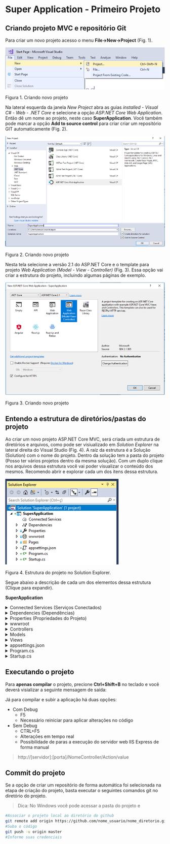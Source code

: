 # Super Application - Primeiro Projeto

## Criando projeto MVC e repositório Git

Para criar um novo projeto acesso o menu **File->New->Project** (Fig. 1).

![First_img](/aspnetcoremvc/assets/img/ambiente01.png)

Figura 1. Criando novo projeto

Na lateral esquerda da janela _New Project_ abra as guias _installed - Visual C# - Web - .NET Core_ e selecione a opção _ASP.NET Core Web Application_. Então dê um nome ao projeto, neste caso **SuperApplication**. Você também pode marcar a opção **Add to source control** para criar criar um repositório GIT automaticamente (Fig. 2).

![Second_img](/aspnetcoremvc/assets/img/ambiente02.png)

Figura 2. Criando novo projeto

Nesta tela selecione a versão 2.1 do ASP.NET Core e o template para projeto _Web Application (Model - View - Controller)_ (Fig. 3). Essa opção vai criar a estrutura do projeto, incluindo algumas páginas de exemplo.

![Second_img](/aspnetcoremvc/assets/img/ambiente03.png)

Figura 3. Criando novo projeto


## Entendo a estrutura de diretórios/pastas do projeto

Ao criar um novo projeto ASP.NET Core MVC, será criada um estrutura de diretórios e arquivos, como pode ser visiualizado em _Solution Explorer_ na lateral direita do Visual Studio (Fig. 4). A raíz da estrutura é a Solução (Solution) com o nome do projeto. Dentro da solução tem a pasta do projeto (Posso ter vários projetos dentro da mesma solução). Com um duplo clique nos arquivos dessa estrutura você vai poder visualizar o conteúdo dos mesmos. Recomendo abrir e explorar cada um dos itens dessa estrutura. 

![Second_img](/aspnetcoremvc/assets/img/ambiente06.png)

Figura 4. Estrutura do projeto no Solution Explorer.

Segue abaixo a descrição de cada um dos elementos dessa estrutura (Clique para expandir). 

**SuperApplication**
 <details>
  <summary>Connected Services (Serviços Conectados)</summary>
 Todo projeto pode estar conectado à alguns serviços online como github e outros serviços de nuvem providos pela Azure, AWS, etc.
 </details>
  <details>
  <summary>Dependencies (Dependências)</summary>
 Aqui estão configuradas algumas dependências do projeto, como o SDK do ASP.NET na versão correta, pacotes do NuGet, como drive de conexão do banco de dados, etc. Além disso também há um item de ferramentas de análise.
 </details>  
 <details>
  <summary>Properties (Propriedades do Projeto)</summary>
 Aqui estão as propriedades do projeto.
 </details>
 <details>
  <summary>wwwroot</summary>
 Neste diretório estão os recursos de front-end da minha aplicação, então temos as pastas _css_, destinado aos arquivos de folha de estilo, _images_, destinada à arquivos de imagens da aplicação, _js_, destinada aos arquivos de código JavaScript e a pasta _lib_, onde serão adicionados todas as bibliotecas utilizadas no projeto, como JQuery e BootStrap. Além disso, ainda há o arquivo _favicon.ico_ da aplicação. 
 
  > Esse diretório funiona muito bem para projetos de pequeno porte. Para projetos de maiores, recomendo a criação de pastas para cada tipo de arquivo de dado armazenado no servidor, como pdf, docx, json, etc (embora esses arquivos devessem estar em um serviço de Storage como o S3). Me perguntem durante a aula qual seria uma abordagem melhor para projetos maiores.
 
 </details>
 <details>
  <summary>Controllers</summary>
 Pasta destinada às classes Controladores (Controller)
 </details>
 <details>
  <summary>Models</summary>
 Pasta destinada à armazenar os Models e os ViewModels (este último temos que criar na mão)
 </details>
 <details>
  <summary>Views</summary>
 Pasta destinada as telas da minha aplicação. Essa pasta é organizada em subpastas conforme minhas entidades. Em outras palavras, se ru tiver uma entidade chamada Produto, eu terei que criar uma pasta chamada Produto dentro da pasta View, para colocar as telas (os arquivos com extensão _cshtml_) relativos à essa entidade. Os arquivos _.cshtml_  permitem bloco de códigos C# no meio do código HTML.
 </details>
 <details>
  <summary>appsettings.json</summary>
bla
 </details>
 <details>
  <summary>Program.cs</summary>
 Aarquivo principal responsável por inicializar a aplicação por meio do método _public void main_.
 </details>
 <details>
  <summary>Startup.cs</summary>
bla
 </details>
 
## Executando o projeto

Para **apenas compilar** o projeto, precione **Ctrl+Shift+B** no teclado e você deverá visializar a seguinte mensagem de saída:


Já para compilar e subir a aplicação há duas opções:

 - Com Debug
   - F5
   - Necessário reiniciar para aplicar alterações no código
 - Sem Debug
   - CTRL+F5
   - Alterações em tempo real
   - Possibilidade de paras a execução do servidor web IIS Express de forma manual



 > http://[servidor]:[porta]/NomeController/Action/value
 
 ## Commit do projeto
 
 Se a opção de criar um repositório de forma automática foi selecionada na etapa de criação do projeto, basta executar o seguintes comandos git no diretório do projeto.
 
  > Dica: No Windows você pode acessar a pasta do projeto e 
 
 ```bash
 #Associar o projeto local ao diretório do github
 git remote add origin https://github.com/nome_usuario/nome_diretorio.git
 #Suba o código
 git push -u origin master
 #Informe suas credenciais
 ```
 
